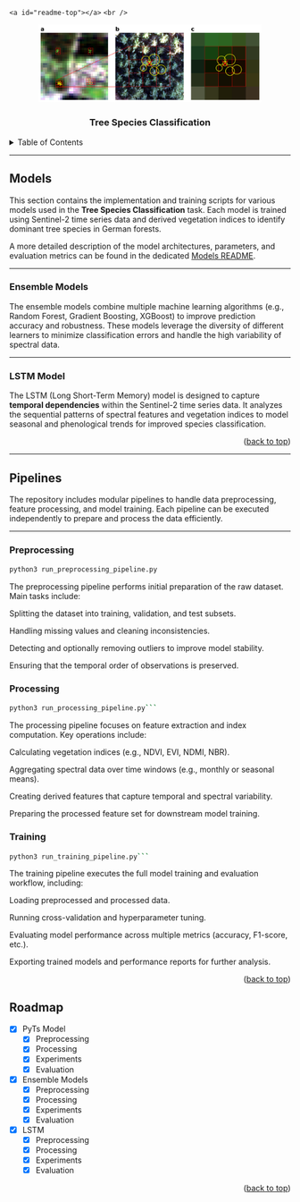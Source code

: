 `<a id="readme-top"></a>`
`<br />`

<div align="center">
  <img src="../doc/assets/images/sentinel.jpg" alt="Logo" width="400">
  <h3 align="center">Tree Species Classification</h3>
</div>

<details>
  <summary>Table of Contents</summary>
  <ol>
    <li>
      <a href="#models">Models</a>
      <ul>
        <li><a href="#ensemble-models">Ensemble Models</a></li>
        <li><a href="#lstm-model">LSTM Model</a></li>
      </ul>
    </li>
    <li>
      <a href="#pipelines">Pipelines</a>
      <ul>
        <li><a href="#preprocessing">Preprocessing</a></li>
        <li><a href="#processing">Processing</a></li>
        <li><a href="#training">Training</a></li>
      </ul>
    </li>
    <li><a href="#roadmap">Roadmap</a></li>
  </ol>
</details>

---

## Models

This section contains the implementation and training scripts for various models used in the **Tree Species Classification** task.
Each model is trained using Sentinel-2 time series data and derived vegetation indices to identify dominant tree species in German forests.

A more detailed description of the model architectures, parameters, and evaluation metrics can be found in the dedicated [Models README](models/README.md).

---

### Ensemble Models

The ensemble models combine multiple machine learning algorithms (e.g., Random Forest, Gradient Boosting, XGBoost) to improve prediction accuracy and robustness.
These models leverage the diversity of different learners to minimize classification errors and handle the high variability of spectral data.

---

### LSTM Model

The LSTM (Long Short-Term Memory) model is designed to capture **temporal dependencies** within the Sentinel-2 time series data.
It analyzes the sequential patterns of spectral features and vegetation indices to model seasonal and phenological trends for improved species classification.

<p align="right">(<a href="#readme-top">back to top</a>)</p>

---

## Pipelines

The repository includes modular pipelines to handle data preprocessing, feature processing, and model training.
Each pipeline can be executed independently to prepare and process the data efficiently.

---

### Preprocessing

```bash
python3 run_preprocessing_pipeline.py
```

The preprocessing pipeline performs initial preparation of the raw dataset.
Main tasks include:

Splitting the dataset into training, validation, and test subsets.

Handling missing values and cleaning inconsistencies.

Detecting and optionally removing outliers to improve model stability.

Ensuring that the temporal order of observations is preserved.

### Processing

```bash
python3 run_processing_pipeline.py```
```

The processing pipeline focuses on feature extraction and index computation.
Key operations include:

Calculating vegetation indices (e.g., NDVI, EVI, NDMI, NBR).

Aggregating spectral data over time windows (e.g., monthly or seasonal means).

Creating derived features that capture temporal and spectral variability.

Preparing the processed feature set for downstream model training.

### Training

```bash
python3 run_training_pipeline.py```
```

The training pipeline executes the full model training and evaluation workflow, including:

Loading preprocessed and processed data.

Running cross-validation and hyperparameter tuning.

Evaluating model performance across multiple metrics (accuracy, F1-score, etc.).

Exporting trained models and performance reports for further analysis.

<p align="right">(<a href="#readme-top">back to top</a>)</p>

## Roadmap
- [X] PyTs Model
  - [X] Preprocessing
  - [X] Processing
  - [X] Experiments
  - [X] Evaluation
- [X] Ensemble Models
  - [X] Preprocessing
  - [X] Processing
  - [X] Experiments
  - [X] Evaluation
- [X] LSTM
  - [X] Preprocessing
  - [X] Processing
  - [X] Experiments
  - [X] Evaluation

<p align="right">(<a href="#readme-top">back to top</a>)</p>
